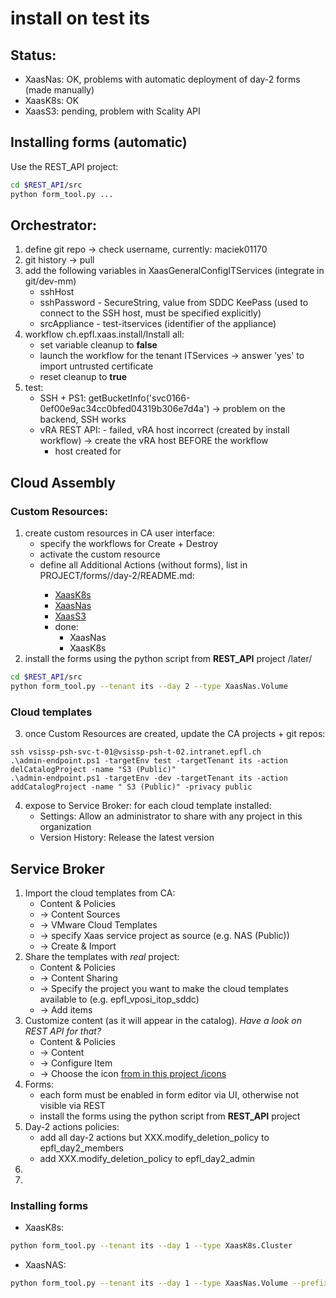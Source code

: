 # install on test its

## Status:
* XaasNas: OK, problems with automatic deployment of day-2 forms (made manually)
* XaasK8s: OK
* XaasS3: pending, problem with Scality API

## Installing forms (automatic)
Use the REST_API project:
```bash
cd $REST_API/src
python form_tool.py ...
```

## Orchestrator:
1. define git repo -> check username, currently: maciek01170
2. git history -> pull
3. add the following variables in XaasGeneralConfigITServices (integrate in git/dev-mm)
    * sshHost
    * sshPassword - SecureString, value from SDDC KeePass (used to connect to the SSH host, must be specified explicitly)
    * srcAppliance - test-itservices (identifier of the appliance) 
4. workflow ch.epfl.xaas.install/Install all:
    * set variable cleanup to **false**
    * launch the workflow for the tenant ITServices -> answer 'yes' to import untrusted certificate
    * reset cleanup to **true**
5. test:
   * SSH + PS1: getBucketInfo('svc0166-0ef00e9ac34cc0bfed04319b306e7d4a') -> problem on the backend, SSH works
   * vRA REST API: - failed, vRA host incorrect (created by install workflow) -> create the vRA host BEFORE the workflow
     * host created for 

## Cloud Assembly

### Custom Resources:
1. create custom resources in CA user interface:
   * specify the workflows for Create + Destroy
   * activate the custom resource
   * define all Additional Actions (without forms), list in PROJECT/forms/<namespace>/day-2/README.md:
      * [XaasK8s](../forms/XaasK8s/day-2/README.md)
      * [XaasNas](../forms/XaasNas/day-2/README.md)
      * [XaasS3](../forms/XaasS3/day-2/README.md)
      * done: 
        * XaasNas
        * XaasK8s
2. install the forms using the python script from **REST_API** project /later/
```bash
cd $REST_API/src
python form_tool.py --tenant its --day 2 --type XaasNas.Volume
```

### Cloud templates
3. once Custom Resources are created, update the CA projects + git repos:
````shell
ssh vsissp-psh-svc-t-01@vsissp-psh-t-02.intranet.epfl.ch
.\admin-endpoint.ps1 -targetEnv test -targetTenant its -action delCatalogProject -name "S3 (Public)"
.\admin-endpoint.ps1 -targetEnv -dev -targetTenant its -action addCatalogProject -name " S3 (Public)" -privacy public
````
4. expose to Service Broker: for each cloud template installed:
    * Settings: Allow an administrator to share with any project in this organization
    * Version History: Release the latest version

## Service Broker
1. Import the cloud templates from CA:
    * Content & Policies
    * &rarr; Content Sources
    * &rarr; VMware Cloud Templates
    * &rarr; specify Xaas service project as source (e.g. NAS (Public))
    * &rarr; Create & Import
2. Share the templates with _real_ project:
    * Content & Policies
    * &rarr; Content Sharing
    * &rarr; Specify the project you want to make the cloud templates available to (e.g. epfl_vposi_itop_sddc)
    * &rarr; Add items
3. Customize content (as it will appear in the catalog). _Have a look on REST API for that?_
    * Content & Policies
    * &rarr; Content
    * &rarr; Configure Item
    * &rarr; Choose the icon [from in this project /icons](../icons)
4. Forms:
    * each form must be enabled in form editor via UI, otherwise not visible via REST
    * install the forms using the python script from **REST_API** project
5. Day-2 actions policies: 
   * add all day-2 actions but XXX.modify_deletion_policy to epfl_day2_members
   * add XXX.modify_deletion_policy to epfl_day2_admin
6. 
7.

### Installing forms
* XaasK8s:
```bash
python form_tool.py --tenant its --day 1 --type XaasK8s.Cluster
```

* XaasNAS:
```bash
python form_tool.py --tenant its --day 1 --type XaasNas.Volume --prefix app
```
